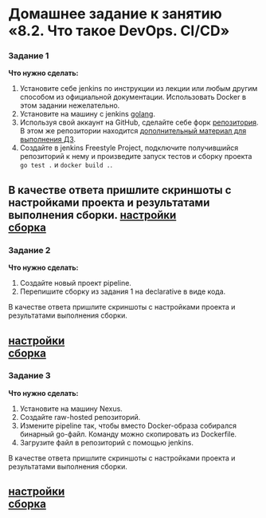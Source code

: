 # Домашнее задание к занятию «8.2.  Что такое DevOps. СI/СD»

### Задание 1

**Что нужно сделать:**

1. Установите себе jenkins по инструкции из лекции или любым другим способом из официальной документации. Использовать Docker в этом задании нежелательно.
2. Установите на машину с jenkins [golang](https://golang.org/doc/install).
3. Используя свой аккаунт на GitHub, сделайте себе форк [репозитория](https://github.com/netology-code/sdvps-materials.git). В этом же репозитории находится [дополнительный материал для выполнения ДЗ](https://github.com/netology-code/sdvps-materials/blob/main/CICD/8.2-hw.md).
3. Создайте в jenkins Freestyle Project, подключите получившийся репозиторий к нему и произведите запуск тестов и сборку проекта ```go test .``` и  ```docker build .```.

В качестве ответа пришлите скриншоты с настройками проекта и результатами выполнения сборки.
[настройки](https://github.com/redeemer271/homework/blob/srlb-14/8-02-1.png)  
[сборка](https://github.com/redeemer271/homework/blob/srlb-14/8-02-2.png)  
---

### Задание 2

**Что нужно сделать:**

1. Создайте новый проект pipeline.
2. Перепишите сборку из задания 1 на declarative в виде кода.

В качестве ответа пришлите скриншоты с настройками проекта и результатами выполнения сборки.

[настройки](https://github.com/redeemer271/homework/blob/srlb-14/8-02-3.png)  
[сборка](https://github.com/redeemer271/homework/blob/srlb-14/8-02-4.png) 
---

### Задание 3

**Что нужно сделать:**

1. Установите на машину Nexus.
1. Создайте raw-hosted репозиторий.
1. Измените pipeline так, чтобы вместо Docker-образа собирался бинарный go-файл. Команду можно скопировать из Dockerfile.
1. Загрузите файл в репозиторий с помощью jenkins.

В качестве ответа пришлите скриншоты с настройками проекта и результатами выполнения сборки.

[настройки](https://github.com/redeemer271/homework/blob/srlb-14/8-02-5.png)  
[сборка](https://github.com/redeemer271/homework/blob/srlb-14/8-02-6.png) 
---
